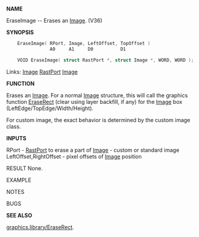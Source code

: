 
**NAME**

EraseImage -- Erases an [Image](_00D4.md). (V36)

**SYNOPSIS**

```c
    EraseImage( RPort, Image, LeftOffset, TopOffset )
                A0     A1     D0          D1

    VOID EraseImage( struct RastPort *, struct Image *, WORD, WORD );

```
Links: [Image](_00D4.md) [RastPort](_00AF.md) [Image](_00D4.md) 

**FUNCTION**

Erases an [Image](_00D4.md).  For a normal [Image](_00D4.md) structure, this will
call the graphics function [EraseRect](../graphics/EraseRect.md) (clear using layer
backfill, if any) for the [Image](_00D4.md) box (LeftEdge/TopEdge/Width/Height).

For custom image, the exact behavior is determined by the
custom image class.

**INPUTS**

RPort   - [RastPort](_00AF.md) to erase a part of
[Image](_00D4.md)   - custom or standard image
LeftOffset,RightOffset - pixel offsets of [Image](_00D4.md) position

RESULT
None.

EXAMPLE

NOTES

BUGS

**SEE ALSO**

[graphics.library/EraseRect](../graphics/EraseRect.md).
